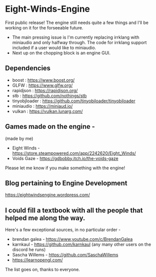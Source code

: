 # Eight-Winds-Engine

First public release!
The engine still needs quite a few things and I'll be working on it for the forseeable future. 
* The main pressing issue is I'm currently replacing irrklang with miniaudio and only halfway through. The code for irrklang support included if a user would like to miniaudio.
* Next up on the chopping block is an engine GUI.



## Dependencies
* boost         : https://www.boost.org/
* GLFW          : https://www.glfw.org/
* rapidjson     : https://rapidjson.org/
* stb           : https://github.com/nothings/stb
* tinyobjloader : https://github.com/tinyobjloader/tinyobjloader
* miniaudio     : https://miniaud.io/
* vulkan        : https://vulkan.lunarg.com/



## Games made on the engine -

(made by me)
* Eight Winds - https://store.steampowered.com/app/2242620/Eight_Winds/
* Voids Gaze - https://gdbobby.itch.io/the-voids-gaze

Please let me know if you make something with the engine!



## Blog pertaining to Engine Development
https://eightwindsengine.wordpress.com/


## I could fill a textbook with all the people that helped me along the way.
Here's a few exceptional sources, in no particular order -
* brendan galea - https://www.youtube.com/c/BrendanGalea
* karnkaul - https://github.com/karnkaul (any many other users on the discord he runs)
* Sascha Willems - https://github.com/SaschaWillems
* https://learnopengl.com/

The list goes on, thanks to everyone.
